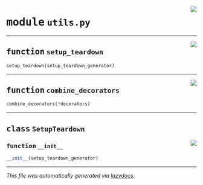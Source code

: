 <!-- markdownlint-disable -->

<a href="../booktest/utils.py#L0"><img align="right" style="float:right;" src="https://img.shields.io/badge/-source-cccccc?style=flat-square"></a>

# <kbd>module</kbd> `utils.py`





---

<a href="../booktest/utils.py#L26"><img align="right" style="float:right;" src="https://img.shields.io/badge/-source-cccccc?style=flat-square"></a>

## <kbd>function</kbd> `setup_teardown`

```python
setup_teardown(setup_teardown_generator)
```






---

<a href="../booktest/utils.py#L39"><img align="right" style="float:right;" src="https://img.shields.io/badge/-source-cccccc?style=flat-square"></a>

## <kbd>function</kbd> `combine_decorators`

```python
combine_decorators(*decorators)
```






---

## <kbd>class</kbd> `SetupTeardown`




<a href="../booktest/utils.py#L8"><img align="right" style="float:right;" src="https://img.shields.io/badge/-source-cccccc?style=flat-square"></a>

### <kbd>function</kbd> `__init__`

```python
__init__(setup_teardown_generator)
```











---

_This file was automatically generated via [lazydocs](https://github.com/ml-tooling/lazydocs)._
